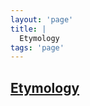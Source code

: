 ```yaml
---
layout: 'page'
title: |
  Etymology
tags: 'page'
---
```


<h2 class="text-3xl font-semibold mb-4"><a class="rounded-sm focus:outline-none focus:ring-2 focus:ring-offset-2 dark:focus:ring-offset-gray-900 dark:focus:ring-pink-400 focus:ring-pink-700" href="/pages/etymology">Etymology</a></h2>

<div class="space-y-3">

</div>


